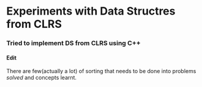 # Experiments with Data Structres from CLRS

### Tried to implement DS from CLRS using C++
#### Edit
There are few(actually a lot) of sorting that needs to be done into problems *solved* and concepts learnt.

